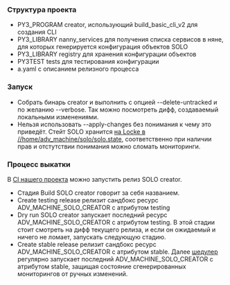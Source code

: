 ### Структура проекта ###

* PY3_PROGRAM creator, использующий build_basic_cli_v2 для создания CLI
* PY3_LIBRARY nanny_services для получения списка сервисов в няне, для которых генерируется конфигурация объектов SOLO
* PY3_LIBRARY registry для хранения конфигурации объектов
* PY3TEST tests для тестирования конфигурации
* a.yaml с описанием релизного процесса

### Запуск ###

* Собрать бинарь creator и выполнить с опцией --delete-untracked и по желанию --verbose. Так можно посмотреть дифф, создаваемый локальными изменениями.
* Нельзя использовать --apply-changes без понимания к чему это приведёт. Стейт SOLO хранится [на Locke в //home/adv_machine/solo/solo.state](https://yt.yandex-team.ru/locke/navigation?path=//home/adv_machine/solo/solo.state), соответственно при наличии прав и отстутствии понимания можно сломать мониторинги.

### Процесс выкатки ###

В [CI нашего проекта](https://a.yandex-team.ru/projects/advmachine/ci/releases/timeline) можно запустить релиз SOLO creator.
* Стадия Build SOLO creator говорит за себя названием.
* Create testing release релизит сандбокс ресурс ADV_MACHINE_SOLO_CREATOR с атрибутом testing
* Dry run SOLO creator запускает последний ресурс ADV_MACHINE_SOLO_CREATOR с атрибутом testing. В этой стадии стоит смотреть на дифф текущего релиза, и если он ожидаемый и ничего не ломает, запускать следующую стадию.
* Create stable release релизит сандбокс ресурс ADV_MACHINE_SOLO_CREATOR с атрибутом stable. Далее [шедулер](https://sandbox.yandex-team.ru/scheduler/713054/view) регулярно запускает последний ADV_MACHINE_SOLO_CREATOR с атрибутом stable, защищая состояние сгенерированных мониторингов от ручных изменений.
